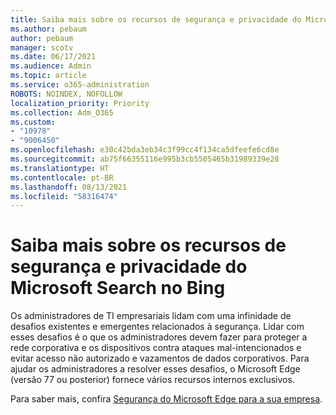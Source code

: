 ```yaml
---
title: Saiba mais sobre os recursos de segurança e privacidade do Microsoft Search no Bing
ms.author: pebaum
author: pebaum
manager: scotv
ms.date: 06/17/2021
ms.audience: Admin
ms.topic: article
ms.service: o365-administration
ROBOTS: NOINDEX, NOFOLLOW
localization_priority: Priority
ms.collection: Adm_O365
ms.custom:
- "10978"
- "9006450"
ms.openlocfilehash: e30c42bda3eb34c3f99cc4f134ca5dfeefe6cd8e
ms.sourcegitcommit: ab75f66355116e995b3cb5505465b31989339e28
ms.translationtype: HT
ms.contentlocale: pt-BR
ms.lasthandoff: 08/13/2021
ms.locfileid: "58316474"
---
```

# <a name="learn-about-the-security-features-of-microsoft-edge"></a>Saiba mais sobre os recursos de segurança e privacidade do Microsoft Search no Bing

Os administradores de TI empresariais lidam com uma infinidade de desafios existentes e emergentes relacionados à segurança. Lidar com esses desafios é o que os administradores devem fazer para proteger a rede corporativa e os dispositivos contra ataques mal-intencionados e evitar acesso não autorizado e vazamentos de dados corporativos. Para ajudar os administradores a resolver esses desafios, o Microsoft Edge (versão 77 ou posterior) fornece vários recursos internos exclusivos. 

Para saber mais, confira [Segurança do Microsoft Edge para a sua empresa](https://docs.microsoft.com/DeployEdge/ms-edge-security-for-business).